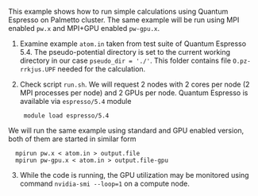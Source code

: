This example shows how to run simple calculations using Quantum Espresso 
on Palmetto cluster. The same example will be run using MPI enabled `pw.x` 
and MPI+GPU enabled `pw-gpu.x`. 

1. Examine example `atom.in` taken from test suite of Quantum Espresso 5.4.
  The pseudo-potential directory is set to the current working directory in our 
  case `pseudo_dir = './'`. This folder contains file `O.pz-rrkjus.UPF` needed
  for the calculation. 

2. Check script `run.sh`. We will request 2 nodes with 2 cores per node (2 MPI
  processes per node) and 2 GPUs per node. Quantum Espresso is available via `espresso/5.4` 
  module

        module load espresso/5.4

  We will run the same example using standard and GPU enabled version, both of them
  are started in similar form 

      mpirun pw.x < atom.in > output.file
      mpirun pw-gpu.x < atom.in > output.file-gpu

3. While the code is running, the GPU utilization may be monitored using 
  command `nvidia-smi --loop=1` on a compute node. 

